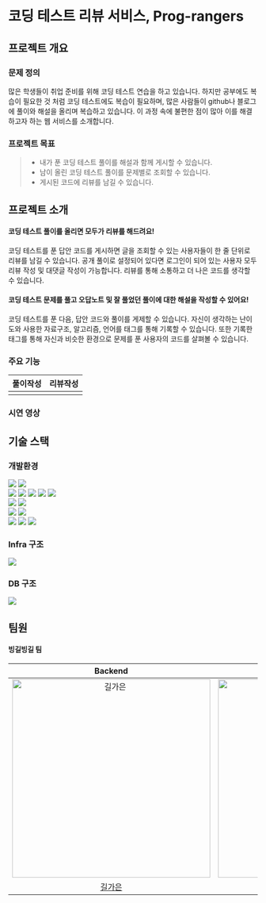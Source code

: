 # 코딩 테스트 리뷰 서비스, Prog-rangers

## 프로젝트 개요

### 문제 정의
많은 학생들이 취업 준비를 위해 코딩 테스트 연습을 하고 있습니다. 하지만 공부에도 복습이 필요한 것 처럼 코딩 테스트에도 복습이 필요하며, 많은 사람들이 github나 블로그에 풀이와 해설을 올리며 복습하고 있습니다.
이 과정 속에 불편한 점이 많아 이를 해결하고자 하는 웹 서비스를 소개합니다. 

### 프로젝트 목표
> - 내가 푼 코딩 테스트 풀이를 해설과 함께 게시할 수 있습니다. 
> - 남이 올린 코딩 테스트 풀이를 문제별로 조회할 수 있습니다. 
> - 게시된 코드에 리뷰를 남길 수 있습니다. 

## 프로젝트 소개

#### 코딩 테스트 풀이를 올리면 모두가 리뷰를 해드려요! 
코딩 테스트를 푼 답안 코드를 게시하면 글을 조회할 수 있는 사용자들이 한 줄 단위로 리뷰를 남길 수 있습니다. 공개 풀이로 설정되어 있다면 로그인이 되어 있는 사용자 모두 리뷰 작성 및 대댓글 작성이 가능합니다. 
리뷰를 통해 소통하고 더 나은 코드를 생각할 수 있습니다.

#### 코딩 테스트 문제를 풀고 오답노트 및 잘 풀었던 풀이에 대한 해설을 작성할 수 있어요!
코딩 테스트를 푼 다음, 답안 코드와 풀이를 게제할 수 있습니다. 자신이 생각하는 난이도와 사용한 자료구조, 알고리즘, 언어를 태그를 통해 기록할 수 있습니다. 
또한 기록한 태그를 통해 자신과 비슷한 환경으로 문제를 푼 사용자의 코드를 살펴볼 수 있습니다.


### 주요 기능

|풀이작성|리뷰작성|
|------|-----|
|||

### 시연 영상

## 기술 스택

### 개발환경
<img src="https://img.shields.io/badge/java-007396?style=for-the-badge&logo=java&logoColor=white">
<img src="https://img.shields.io/badge/springboot-6DB33F?style=for-the-badge&logo=springboot&logoColor=white">
<br>
<img src="https://img.shields.io/badge/html5-E34F26?style=for-the-badge&logo=html5&logoColor=white"> 
  <img src="https://img.shields.io/badge/css-1572B6?style=for-the-badge&logo=css3&logoColor=white"> 
  <img src="https://img.shields.io/badge/javascript-F7DF1E?style=for-the-badge&logo=javascript&logoColor=black"> 
  <img src="https://img.shields.io/badge/jquery-0769AD?style=for-the-badge&logo=jquery&logoColor=white">
<img src="https://img.shields.io/badge/react-61DAFB?style=for-the-badge&logo=react&logoColor=black"> 

<br>
<img src="https://img.shields.io/badge/mysql-4479A1?style=for-the-badge&logo=mysql&logoColor=white"> 
<img src="https://img.shields.io/badge/redis-DC382D?style=for-the-badge&logo=redis&logoColor=white"> 
<br>
<img src="https://img.shields.io/badge/amazonaws-232F3E?style=for-the-badge&logo=amazonaws&logoColor=white"> 
<img src="https://img.shields.io/badge/nginx-009639?style=for-the-badge&logo=nginx&logoColor=white"> 
<br>
<img src="https://img.shields.io/badge/github-181717?style=for-the-badge&logo=github&logoColor=white">
<img src="https://img.shields.io/badge/notion-000000?style=for-the-badge&logo=notion&logoColor=white">
<img src="https://img.shields.io/badge/slack-4A154B?style=for-the-badge&logo=slack&logoColor=white">



### Infra 구조
![](https://velog.velcdn.com/images/rlfrkdms1/post/21142671-98dd-4f30-b90e-0e873e3335a7/image.png)



### DB 구조
![](https://velog.velcdn.com/images/rlfrkdms1/post/922a7318-247f-432f-a4df-cd226dfce4fb/image.png)


## 팀원

#### 빙길빙길 팀
| Backend | Backend | Frontend | Frontend | Frontend |
| :-----: | :-----: | :------: | :------: | :------: |
| <img src="https://avatars.githubusercontent.com/u/83744709?v=4" width=400px alt="길가은"/> | <img src="https://avatars.githubusercontent.com/u/96513365?v=4" width=400px alt="장지담"/> | <img src="https://avatars.githubusercontent.com/u/137764022?v=4" width=400px alt="이수빈"/> | <img src="https://avatars.githubusercontent.com/u/109477788?v=4" width=400px alt="김유진"/> | <img src="https://avatars.githubusercontent.com/u/109705781?v=4" width=400px alt="강민경"/> |
| [길가은](https://github.com/rlfrkdms1)|[장지담](https://github.com/jd99iam)|[이수빈](https://github.com/ddongguri-bing)|[김유진](https://github.com/yyyujinnn)|[강민경](https://github.com/mingyeong0210)



